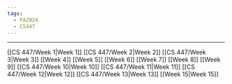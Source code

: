 ```yaml
---
tags:
  - FA2024
  - CS447
---
```

---
[[CS 447/Week 1|Week 1]]
[[CS 447/Week 2|Week 2]]
[[CS 447/Week 3|Week 3]]
[[Week 4]]
[[Week 5]]
[[Week 6]]
[[Week 7]]
[[Week 8]]
[[Week 9]]
[[CS 447/Week 10|Week 10]]
[[CS 447/Week 11|Week 11]]
[[CS 447/Week 12|Week 12]]
[[CS 447/Week 13|Week 13]]
[[Week 15|Week 15]]





